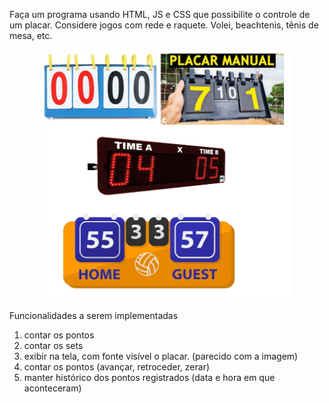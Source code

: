 Faça um programa usando HTML, JS e CSS que possibilite o controle de um placar. Considere jogos com rede e raquete. Volei, beachtenis, tênis de mesa, etc.

<p align="center">
  <img src="./placaresManuais.jpg" alt="Placares" width="400" height="400">
</p>

Funcionalidades a serem implementadas

1) contar os pontos
2) contar os sets
3) exibir na tela, com fonte visível o placar. (parecido com a imagem)
4) contar os pontos (avançar, retroceder, zerar)
5) manter histórico dos pontos registrados (data e hora em que aconteceram)

